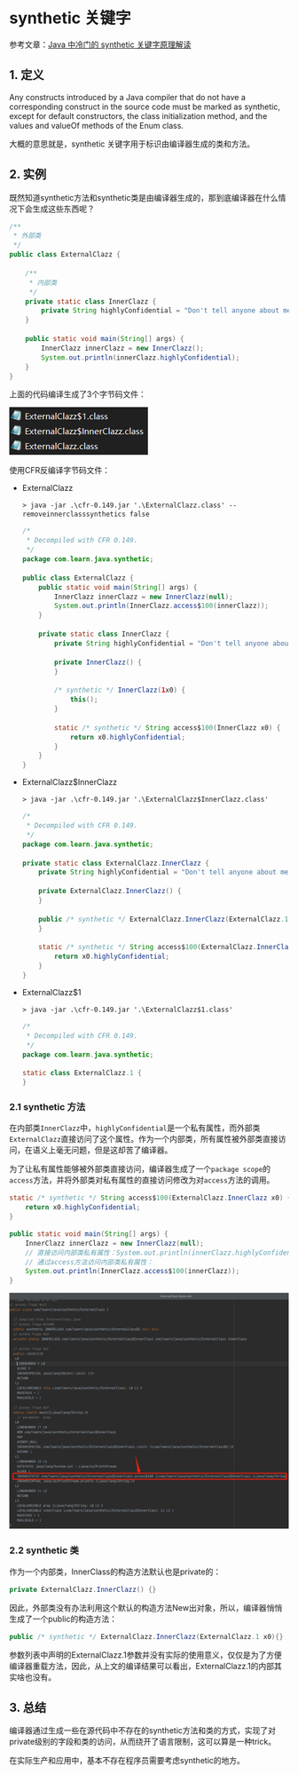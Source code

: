 # synthetic 关键字

参考文章：[Java 中冷门的 synthetic 关键字原理解读](https://www.cnblogs.com/szwh/p/7777334.html)



## 1. 定义

Any constructs introduced by a Java compiler that do not have a  corresponding construct in the source code must be marked as synthetic,  except for default constructors, the class initialization method, and  the values and valueOf methods of the Enum class. 

大概的意思就是，synthetic 关键字用于标识由编译器生成的类和方法。



## 2. 实例

既然知道synthetic方法和synthetic类是由编译器生成的，那到底编译器在什么情况下会生成这些东西呢？

```java
/**
 * 外部类
 */
public class ExternalClazz {

    /**
     * 内部类
     */
    private static class InnerClazz {
        private String highlyConfidential = "Don't tell anyone about me";
    }

    public static void main(String[] args) {
        InnerClazz innerClazz = new InnerClazz();
        System.out.println(innerClazz.highlyConfidential);
    }
}
```

上面的代码编译生成了3个字节码文件：

![image-20211220101911830](markdown/synthetic关键字.assets/image-20211220101911830.png)

使用CFR反编译字节码文件：

-   ExternalClazz

    ```shell
    > java -jar .\cfr-0.149.jar '.\ExternalClazz.class' --removeinnerclasssynthetics false
    ```

    

    ```java
    /*
     * Decompiled with CFR 0.149.
     */
    package com.learn.java.synthetic;
    
    public class ExternalClazz {
        public static void main(String[] args) {
            InnerClazz innerClazz = new InnerClazz(null);
            System.out.println(InnerClazz.access$100(innerClazz));
        }
    
        private static class InnerClazz {
            private String highlyConfidential = "Don't tell anyone about me";
    
            private InnerClazz() {
            }
    
            /* synthetic */ InnerClazz(1x0) {
                this();
            }
    
            static /* synthetic */ String access$100(InnerClazz x0) {
                return x0.highlyConfidential;
            }
        }
    }
    ```

    

-   ExternalClazz$InnerClazz

    ```shell
    > java -jar .\cfr-0.149.jar '.\ExternalClazz$InnerClazz.class'
    ```

    ```java
    /*
     * Decompiled with CFR 0.149.
     */
    package com.learn.java.synthetic;
    
    private static class ExternalClazz.InnerClazz {
        private String highlyConfidential = "Don't tell anyone about me";
    
        private ExternalClazz.InnerClazz() {
        }
        
        public /* synthetic */ ExternalClazz.InnerClazz(ExternalClazz.1 x0){
        }
        
        static /* synthetic */ String access$100(ExternalClazz.InnerClazz x0) {
            return x0.highlyConfidential;
        }
    }
    ```

    

-   ExternalClazz$1

    ```shell
    > java -jar .\cfr-0.149.jar '.\ExternalClazz$1.class'
    ```

    ```java
    /*
     * Decompiled with CFR 0.149.
     */
    package com.learn.java.synthetic;
    
    static class ExternalClazz.1 {
    }
    ```

### 2.1 synthetic 方法

在内部类`InnerClazz`中，`highlyConfidential`是一个私有属性，而外部类`ExternalClazz`直接访问了这个属性。作为一个内部类，所有属性被外部类直接访问，在语义上毫无问题，但是这却苦了编译器。

为了让私有属性能够被外部类直接访问，编译器生成了一个`package scope`的`access`方法，并将外部类对私有属性的直接访问修改为对`access`方法的调用。

```java
static /* synthetic */ String access$100(ExternalClazz.InnerClazz x0) {
    return x0.highlyConfidential;
}
```

```java
public static void main(String[] args) {
    InnerClazz innerClazz = new InnerClazz(null);
    // 直接访问内部类私有属性：System.out.println(innerClazz.highlyConfidential);
    // 通过access方法访问内部类私有属性：
    System.out.println(InnerClazz.access$100(innerClazz));
}
```

![image-20211220105927489](markdown/synthetic关键字.assets/image-20211220105927489.png)

### 2.2 synthetic 类

作为一个内部类，InnerClass的构造方法默认也是private的：

```java
private ExternalClazz.InnerClazz() {}
```

因此，外部类没有办法利用这个默认的构造方法New出对象，所以，编译器悄悄生成了一个public的构造方法：

```java
public /* synthetic */ ExternalClazz.InnerClazz(ExternalClazz.1 x0){}
```

参数列表中声明的ExternalClazz.1参数并没有实际的使用意义，仅仅是为了方便编译器重载方法，因此，从上文的编译结果可以看出，ExternalClazz.1的内部其实啥也没有。

## 3. 总结

编译器通过生成一些在源代码中不存在的synthetic方法和类的方式，实现了对private级别的字段和类的访问，从而绕开了语言限制，这可以算是一种trick。

在实际生产和应用中，基本不存在程序员需要考虑synthetic的地方。